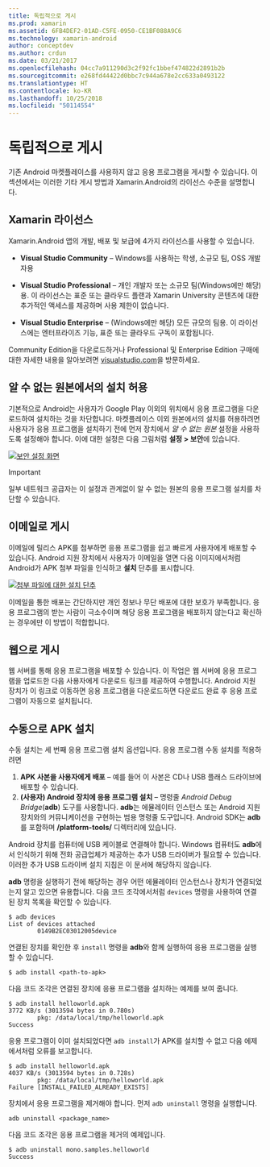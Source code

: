 ```yaml
---
title: 독립적으로 게시
ms.prod: xamarin
ms.assetid: 6FB4DEF2-01AD-C5FE-0950-CE1BF088A9C6
ms.technology: xamarin-android
author: conceptdev
ms.author: crdun
ms.date: 03/21/2017
ms.openlocfilehash: 04cc7a911290d3c2f92fc1bbef474822d2891b2b
ms.sourcegitcommit: e268fd44422d0bbc7c944a678e2cc633a0493122
ms.translationtype: HT
ms.contentlocale: ko-KR
ms.lasthandoff: 10/25/2018
ms.locfileid: "50114554"
---
```

# <a name="publishing-independently"></a>독립적으로 게시

기존 Android 마켓플레이스를 사용하지 않고 응용 프로그램을 게시할 수 있습니다. 이 섹션에서는 이러한 기타 게시 방법과 Xamarin.Android의 라이선스 수준을 설명합니다.


## <a name="xamarin-licensing"></a>Xamarin 라이선스

Xamarin.Android 앱의 개발, 배포 및 보급에 4가지 라이선스를 사용할 수 있습니다.

-   **Visual Studio Community** &ndash; Windows를 사용하는 학생, 소규모 팀, OSS 개발자용

-   **Visual Studio Professional** &ndash; 개인 개발자 또는 소규모 팀(Windows에만 해당)용. 이 라이선스는 표준 또는 클라우드 플랜과 Xamarin University 콘텐츠에 대한 추가적인 액세스를 제공하며 사용 제한이 없습니다.

-   **Visual Studio Enterprise** &ndash; (Windows에만 해당) 모든 규모의 팀용. 이 라이선스에는 엔터프라이즈 기능, 표준 또는 클라우드 구독이 포함됩니다.

Community Edition을 다운로드하거나 Professional 및 Enterprise Edition 구매에 대한 자세한 내용을 알아보려면 [visualstudio.com](https://visualstudio.microsoft.com/xamarin/)을 방문하세요.


## <a name="allow-installation-from-unknown-sources"></a>알 수 없는 원본에서의 설치 허용

기본적으로 Android는 사용자가 Google Play 이외의 위치에서 응용 프로그램을 다운로드하여 설치하는 것을 차단합니다. 마켓플레이스 이외 원본에서의 설치를 허용하려면 사용자가 응용 프로그램을 설치하기 전에 먼저 장치에서 *알 수 없는 원본* 설정을 사용하도록 설정해야 합니다. 이에 대한 설정은 다음 그림처럼 **설정 > 보안**에 있습니다.

[![보안 설정 화면](publishing-independently-images/settings.png)](publishing-independently-images/settings.png#lightbox)


> [!IMPORTANT]
> 일부 네트워크 공급자는 이 설정과 관계없이 알 수 없는 원본의 응용 프로그램 설치를 차단할 수 있습니다.



## <a name="publishing-by-e-mail"></a>이메일로 게시

이메일에 릴리스 APK를 첨부하면 응용 프로그램을 쉽고 빠르게 사용자에게 배포할 수 있습니다. Android 지원 장치에서 사용자가 이메일을 열면 다음 이미지에서처럼 Android가 APK 첨부 파일을 인식하고 **설치** 단추를 표시합니다.

[![첨부 파일에 대한 설치 단추](publishing-independently-images/publishing-via-email.png)](publishing-independently-images/publishing-via-email.png#lightbox)

이메일을 통한 배포는 간단하지만 개인 정보나 무단 배포에 대한 보호가 부족합니다. 응용 프로그램의 받는 사람이 극소수이며 해당 응용 프로그램을 배포하지 않는다고 확신하는 경우에만 이 방법이 적합합니다.


## <a name="publishing-by-web"></a>웹으로 게시

웹 서버를 통해 응용 프로그램을 배포할 수 있습니다. 이 작업은 웹 서버에 응용 프로그램을 업로드한 다음 사용자에게 다운로드 링크를 제공하여 수행합니다. Android 지원 장치가 이 링크로 이동하면 응용 프로그램을 다운로드하면 다운로드 완료 후 응용 프로그램이 자동으로 설치됩니다.


## <a name="manually-installing-an-apk"></a>수동으로 APK 설치

수동 설치는 세 번째 응용 프로그램 설치 옵션입니다. 응용 프로그램 수동 설치를 적용하려면 

1.   **APK 사본을 사용자에게 배포** &ndash; 예를 들어 이 사본은 CD나 USB 플래스 드라이브에 배포할 수 있습니다.
1.   **(사용자) Android 장치에 응용 프로그램 설치**  &ndash; 명령줄 *Android Debug Bridge*(**adb**) 도구를 사용합니다. **adb**는 에뮬레이터 인스턴스 또는 Android 지원 장치와의 커뮤니케이션을 구현하는 범용 명령줄 도구입니다. Android SDK는 **adb**를 포함하며 **<sdk>/platform-tools/** 디렉터리에 있습니다.

Android 장치를 컴퓨터에 USB 케이블로 연결해야 합니다.
Windows 컴퓨터도 **adb**에서 인식하기 위해 전화 공급업체가 제공하는 추가 USB 드라이버가 필요할 수 있습니다. 이러한 추가 USB 드라이버 설치 지침은 이 문서에 해당하지 않습니다.

**adb** 명령을 실행하기 전에 해당하는 경우 어떤 에뮬레이터 인스턴스나 장치가 연결되었는지 알고 있으면 유용합니다. 다음 코드 조각에서처럼 `devices` 명령을 사용하여 연결된 장치 목록을 확인할 수 있습니다.

```shell
$ adb devices
List of devices attached
        0149B2EC03012005device
```

연결된 장치를 확인한 후 `install` 명령을 **adb**와 함께 실행하여 응용 프로그램을 실행할 수 있습니다.

```shell
$ adb install <path-to-apk>
```

다음 코드 조각은 연결된 장치에 응용 프로그램을 설치하는 예제를 보여 줍니다.

```shell
$ adb install helloworld.apk
3772 KB/s (3013594 bytes in 0.780s)
        pkg: /data/local/tmp/helloworld.apk
Success
```

응용 프로그램이 이미 설치되었다면 `adb install`가 APK를 설치할 수 없고 다음 에제에서처럼 오류를 보고합니다.

```shell
$ adb install helloworld.apk
4037 KB/s (3013594 bytes in 0.728s)
        pkg: /data/local/tmp/helloworld.apk
Failure [INSTALL_FAILED_ALREADY_EXISTS]
```

장치에서 응용 프로그램을 제거해야 합니다. 먼저 `adb uninstall` 명령을 실행합니다.

```shell
adb uninstall <package_name>
```

다음 코드 조각은 응용 프로그램을 제거의 예제입니다.

```shell
$ adb uninstall mono.samples.helloworld
Success
```
